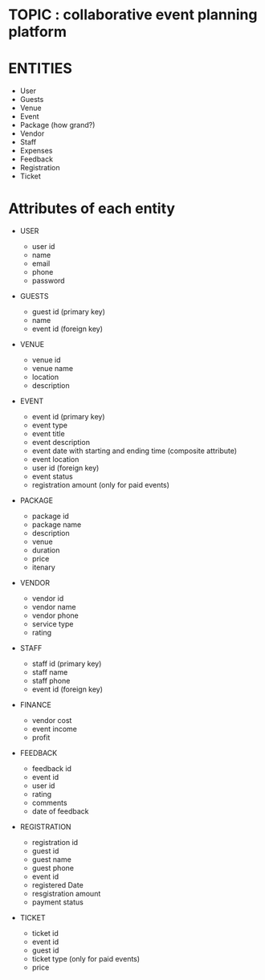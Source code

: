 # TOPIC : collaborative event planning platform

# ENTITIES
- User
- Guests
- Venue
- Event
- Package (how grand?)
- Vendor
- Staff
- Expenses
- Feedback
- Registration
- Ticket

# Attributes of each entity
- USER
    - user id
    - name
    - email
    - phone
    - password

- GUESTS
    - guest id (primary key)
    - name
    - event id (foreign key)

- VENUE
    - venue id
    - venue name
    - location
    - description

- EVENT
    - event id (primary key)
    - event type
    - event title
    - event description
    - event date with starting and ending time (composite attribute)
    - event location
    - user id (foreign key)
    - event status
    - registration amount (only for paid events)

- PACKAGE
    - package id
    - package name
    - description
    - venue
    - duration
    - price
    - itenary

- VENDOR
    - vendor id
    - vendor name
    - vendor phone
    - service type
    - rating

- STAFF
    - staff id (primary key)
    - staff name
    - staff phone
    - event id (foreign key)

- FINANCE
    - vendor cost
    - event income
    - profit

- FEEDBACK
    - feedback id
    - event id
    - user id
    - rating
    - comments
    - date of feedback

- REGISTRATION
    - registration id
    - guest id
    - guest name
    - guest phone
    - event id
    - registered Date
    - resgistration amount
    - payment status

- TICKET
    - ticket id
    - event id
    - guest id
    - ticket type (only for paid events)
    - price